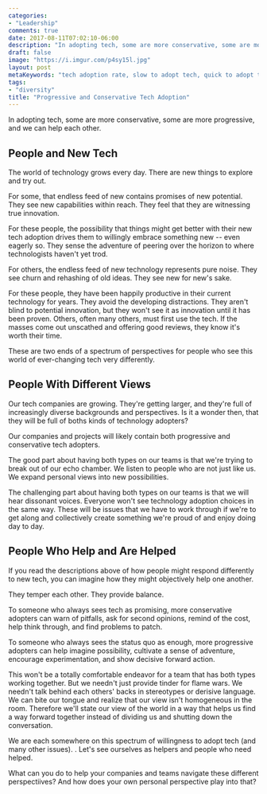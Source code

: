 ```yaml
---
categories:
- "Leadership"
comments: true
date: 2017-08-11T07:02:10-06:00
description: "In adopting tech, some are more conservative, some are more progressive, and we help each other."
draft: false
image: "https://i.imgur.com/p4sy15l.jpg"
layout: post
metaKeywords: "tech adoption rate, slow to adopt tech, quick to adopt tech"
tags:
- "diversity"
title: "Progressive and Conservative Tech Adoption"
---
```


In adopting tech, some are more conservative, some are more progressive, and we can help each other.

<!--more-->

## People and New Tech

The world of technology grows every day.  There are new things to explore and try out. 

For some, that endless feed of new contains promises of new potential.  They see new capabilities within reach.  They feel that they are witnessing true innovation.

For these people, the possibility that things might get better with their new tech adoption drives them to willingly embrace something new -- even eagerly so.  They sense the adventure of peering over the horizon to where technologists haven't yet trod.

For others, the endless feed of new technology represents pure noise.  They see churn and rehashing of old ideas.  They see new for new's sake.  

For these people, they have been happily productive in their current technology for years.  They avoid the developing distractions.  They aren't blind to potential innovation, but they won't see it as innovation until it has been proven.  Others, often many others, must first use the tech.  If the masses come out unscathed and offering good reviews, they know it's worth their time.

These are two ends of a spectrum of perspectives for people who see this world of ever-changing tech very differently.

## People With Different Views

Our tech companies are growing.  They're getting larger, and they're full of increasingly diverse backgrounds and perspectives.  Is it a wonder then, that they will be full of boths kinds of technology adopters?  

Our companies and projects will likely contain both progressive and conservative tech adopters.

The good part about having both types on our teams is that we're trying to break out of our echo chamber.  We listen to people who are not just like us.  We expand personal views into new possibilities.

The challenging part about having both types on our teams is that we will hear dissonant voices.  Everyone won't see technology adoption choices in the same way.  These will be issues that we have to work through if we're to get along and collectively create something we're proud of and enjoy doing day to day.

## People Who Help and Are Helped

If you read the descriptions above of how people might respond differently to new tech, you can imagine how they might objectively help one another.

They temper each other.  They provide balance.

To someone who always sees tech as promising, more conservative adopters can warn of pitfalls, ask for second opinions, remind of the cost, help think through, and find problems to patch.

To someone who always sees the status quo as enough, more progressive adopters can help imagine possibility, cultivate a sense of adventure, encourage experimentation, and show decisive forward action.

This won't be a totally comfortable endeavor for a team that has both types working together.  But we needn't just provide tinder for flame wars.  We needn't talk behind each others' backs in stereotypes or derisive language.  We can bite our tongue and realize that our view isn't homogeneous in the room.  Therefore we'll state our view of the world in a way that helps us find a way forward together instead of dividing us and shutting down the conversation.

We are each somewhere on this spectrum of willingness to adopt tech (and many other issues).  .  Let's see ourselves as helpers and people who need helped.

What can you do to help your companies and teams navigate these different perspectiives?  And how does your own personal perspective play into that?


